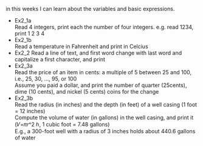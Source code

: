 in this weeks I can learn about the variables and basic expressions.

- Ex2_1a     
  Read 4 integers, print each the number of four integers. e.g. read 1234, print 1 2 3 4
- Ex2_1b    
  Read a temperature in Fahrenheit and print in Celcius
- Ex2_2
  Read a line of text, and first word change with last word and capitalize a first character, and print
- Ex2_3a    
  Read the price of an item in cents: a multiple of 5 between 25 and 100, i.e., 25, 30, …, 95, or 100     
  Assume you paid a dollar, and print the number of quarter (25cents), dime (10 cents), and nickel (5 cents) coins for the change
- Ex2_3b     
  Read the radius (in inches) and the depth (in feet) of a well casing (1 foot = 12 inches)      
  Compute the volume of water (in gallons) in the well casing, and print it (𝑉=𝜋𝑟^2 ℎ, 1 cubic foot = 7.48 gallons)      
  E.g., a 300-foot well with a radius of 3 inches holds about 440.6 gallons of water        

